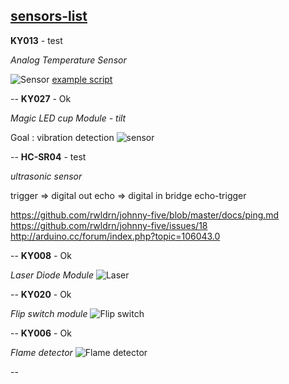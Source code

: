 [sensors-list](http://www.cutedigi.com/arduino/sensors-kit-for-arduino.html)
--
**KY013** - test

*Analog Temperature Sensor*

![Sensor](http://www.cutedigi.com/pub/sensor/sensorkit/KY013.jpg)
[example script](https://gist.github.com/3752122)

--
**KY027** - Ok

*Magic LED cup Module - tilt*

Goal : vibration detection
![sensor](http://www.cutedigi.com/pub/sensor/sensorkit/KY027.JPG)

--
**HC-SR04** - test

*ultrasonic sensor*

trigger => digital out
echo => digital in
bridge echo-trigger

https://github.com/rwldrn/johnny-five/blob/master/docs/ping.md
https://github.com/rwldrn/johnny-five/issues/18
http://arduino.cc/forum/index.php?topic=106043.0

--
**KY008** - Ok

*Laser Diode Module*
![Laser](http://www.cutedigi.com/pub/sensor/sensorkit/KY008.JPG)

--
**KY020** - Ok

*Flip switch module*
![Flip switch](http://www.cutedigi.com/pub/sensor/sensorkit/KY020.jpg)

--
**KY006** - Ok

*Flame detector*
![Flame detector](http://www.cutedigi.com/pub/sensor/sensorkit/KY026.JPG)

--
